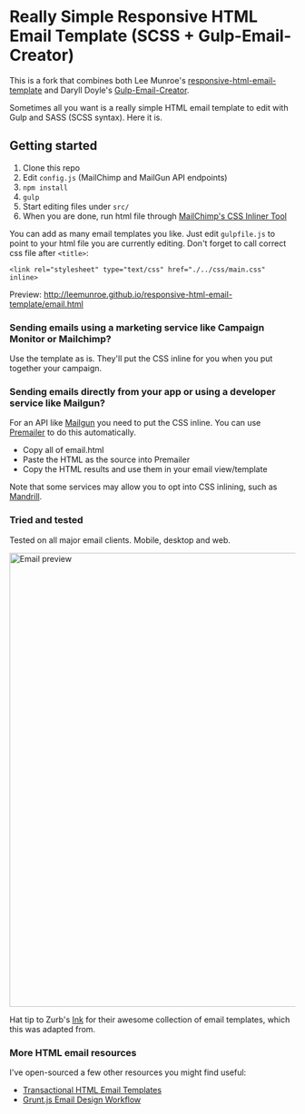 # Really Simple Responsive HTML Email Template (SCSS + Gulp-Email-Creator)

This is a fork that combines both Lee Munroe's [responsive-html-email-template](https://github.com/leemunroe/responsive-html-email-template) and Daryll Doyle's [Gulp-Email-Creator](https://github.com/darylldoyle/Gulp-Email-Creator).

Sometimes all you want is a really simple HTML email template to edit with Gulp and SASS (SCSS syntax). Here it is.

## Getting started

1. Clone this repo
2. Edit `config.js` (MailChimp and MailGun API endpoints)
3. `npm install`
4. `gulp`
5. Start editing files under `src/`
6. When you are done, run html file through [MailChimp's CSS Inliner Tool](http://templates.mailchimp.com/resources/inline-css/)

You can add as many email templates you like. Just edit `gulpfile.js` to point to your html file you are currently editing. Don't forget to call correct css file after `<title>`:

````
<link rel="stylesheet" type="text/css" href="./../css/main.css" inline>
````

Preview: http://leemunroe.github.io/responsive-html-email-template/email.html

### Sending emails using a marketing service like Campaign Monitor or Mailchimp?

Use the template as is. They'll put the CSS inline for you when you put together your campaign.


### Sending emails directly from your app or using a developer service like Mailgun?

For an API like [Mailgun](http://www.mailgun.com)  you need to put the CSS inline. You can use [Premailer](http://premailer.dialect.ca/) to do this automatically.

* Copy all of email.html
* Paste the HTML as the source into Premailer
* Copy the HTML results and use them in your email view/template

Note that some services may allow you to opt into CSS inlining, such as
[Mandrill](http://help.mandrill.com/entries/24460141-Does-Mandrill-inline-CSS-automatically-).

### Tried and tested

Tested on all major email clients. Mobile, desktop and web. 

<img src="http://i.imgur.com/TtYvCTr.jpg" alt="Email preview" width="800">

Hat tip to Zurb's [Ink](http://zurb.com/ink/) for their awesome collection of email templates, which this was adapted from.

### More HTML email resources

I've open-sourced a few other resources you might find useful:

* [Transactional HTML Email Templates](https://github.com/mailgun/transactional-email-templates)
* [Grunt.js Email Design Workflow](https://github.com/leemunroe/grunt-email-design)
